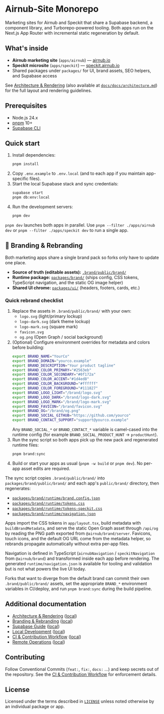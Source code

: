 # Airnub-Site Monorepo

Marketing sites for Airnub and Speckit that share a Supabase backend, a component library, and Turborepo-powered tooling. Both apps run on the Next.js App Router with incremental static regeneration by default.

## What's inside

- **Airnub marketing site** (`apps/airnub`) — [airnub.io](https://airnub.io)
- **Speckit microsite** (`apps/speckit`) — [speckit.airnub.io](https://speckit.airnub.io)
- Shared packages under `packages/` for UI, brand assets, SEO helpers, and Supabase access

See [Architecture & Rendering](https://airnub.github.io/airnub-site/docs/architecture) (also available at [`docs/docs/architecture.md`](docs/docs/architecture.md)) for the full layout and rendering guidelines.

## Prerequisites

- Node.js 24.x
- [pnpm](https://pnpm.io/) 10+
- [Supabase CLI](https://supabase.com/docs/guides/cli)

## Quick start

1. Install dependencies:
   ```bash
   pnpm install
   ```
2. Copy `.env.example` to `.env.local` (and to each app if you maintain app-specific files).
3. Start the local Supabase stack and sync credentials:
   ```bash
   supabase start
   pnpm db:env:local
   ```
4. Run the development servers:
   ```bash
   pnpm dev
   ```

`pnpm dev` launches both apps in parallel. Use `pnpm --filter ./apps/airnub dev` or `pnpm --filter ./apps/speckit dev` to run a single app.

## 🎨 Branding & Rebranding

Both marketing apps share a single brand pack so forks only have to update one place.

- **Source of truth (editable assets):** [`.brand/public/brand/`](.brand/public/brand/)
- **Runtime package:** [`packages/brand/`](packages/brand/) (ships config, CSS tokens, TypeScript navigation, and the static OG image helper)
- **Shared UI chrome:** [`packages/ui/`](packages/ui/) (headers, footers, cards, etc.)

### Quick rebrand checklist

1. Replace the assets in `.brand/public/brand/` with your own:
   - `logo.svg` (light/primary lockup)
   - `logo-dark.svg` (dark theme lockup)
   - `logo-mark.svg` (square mark)
   - `favicon.svg`
   - `og.png` (Open Graph / social background)
2. (Optional) Configure environment overrides for metadata and colors before building:
   ```bash
   export BRAND_NAME="YourCo"
   export BRAND_DOMAIN="yourco.example"
   export BRAND_DESCRIPTION="Your product tagline"
   export BRAND_COLOR_PRIMARY="#2563eb"
   export BRAND_COLOR_SECONDARY="#0f172a"
   export BRAND_COLOR_ACCENT="#1d4ed8"
   export BRAND_COLOR_BACKGROUND="#ffffff"
   export BRAND_COLOR_FOREGROUND="#111827"
   export BRAND_LOGO_LIGHT="/brand/logo.svg"
   export BRAND_LOGO_DARK="/brand/logo-dark.svg"
   export BRAND_LOGO_MARK="/brand/logo-mark.svg"
   export BRAND_FAVICON="/brand/favicon.svg"
   export BRAND_OG="/brand/og.png"
   export BRAND_SOCIAL_GITHUB="https://github.com/yourco"
   export BRAND_CONTACT_SUPPORT="support@yourco.example"
   ```
   Any `BRAND_SOCIAL_*` or `BRAND_CONTACT_*` variable is camel-cased into the runtime config (for example `BRAND_SOCIAL_PRODUCT_HUNT` → `productHunt`).
3. Run the sync script so both apps pick up the new pack and regenerated runtime files:
   ```bash
   pnpm brand:sync
   ```
4. Build or start your apps as usual (`pnpm -w build` or `pnpm dev`). No per-app asset edits are required.

The sync script copies `.brand/public/brand/` into `packages/brand/public/brand/` and each app's `public/brand/` directory, then regenerates:

- [`packages/brand/runtime/brand.config.json`](packages/brand/runtime/brand.config.json)
- [`packages/brand/runtime/tokens.css`](packages/brand/runtime/tokens.css)
- [`packages/brand/runtime/tokens-speckit.css`](packages/brand/runtime/tokens-speckit.css)
- [`packages/brand/runtime/navigation.json`](packages/brand/runtime/navigation.json)

Apps import the CSS tokens in `app/layout.tsx`, build metadata with `buildBrandMetadata`, and serve the static Open Graph asset through `/api/og` by reading the PNG path exported from `@airnub/brand/server`. Favicons, touch icons, and the default OG URL come from the metadata helper, so rebrands propagate automatically without extra per-app files.

Navigation is defined in TypeScript (`airnubNavigation` / `speckitNavigation` from `@airnub/brand`) and transformed inside each app before rendering. The generated `runtime/navigation.json` is available for tooling and validation but is not what powers the live UI today.

Forks that want to diverge from the default brand can commit their own `.brand/public/brand/` assets, set the appropriate `BRAND_*` environment variables in CI/deploy, and run `pnpm brand:sync` during the build pipeline.

## Additional documentation

- [Architecture & Rendering](https://airnub.github.io/airnub-site/docs/architecture) ([local](docs/docs/architecture.md))
- [Branding & Rebranding](https://airnub.github.io/airnub-site/docs/branding) ([local](docs/docs/branding.md))
- [Supabase Guide](https://airnub.github.io/airnub-site/docs/supabase) ([local](docs/docs/supabase.md))
- [Local Development](https://airnub.github.io/airnub-site/docs/development) ([local](docs/docs/development.md))
- [CI & Contribution Workflow](https://airnub.github.io/airnub-site/docs/ci) ([local](docs/docs/ci.md))
- [Remote Operations](https://airnub.github.io/airnub-site/docs/remote-operations) ([local](docs/docs/remote-operations.md))

## Contributing

Follow Conventional Commits (`feat:`, `fix:`, `docs:` …) and keep secrets out of the repository. See the [CI & Contribution Workflow](./docs/ci.md) for enforcement details.

## License

Licensed under the terms described in [`LICENSE`](./LICENSE) unless noted otherwise by an individual package or app.
